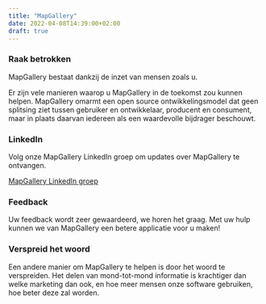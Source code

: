 ```yaml
---
title: "MapGallery"
date: 2022-04-08T14:39:00+02:00
draft: true
---
```


### Raak betrokken
MapGallery bestaat dankzij de inzet van mensen zoals u.

Er zijn vele manieren waarop u MapGallery in de toekomst zou kunnen helpen. MapGallery omarmt een open source ontwikkelingsmodel dat geen splitsing ziet tussen gebruiker en ontwikkelaar, producent en consument, maar in plaats daarvan iedereen als een waardevolle bijdrager beschouwt.

### LinkedIn
Volg onze MapGallery LinkedIn groep om updates over MapGallery te ontvangen.

[MapGallery LinkedIn groep](https://www.linkedin.com/groups/8938188/)

### Feedback
Uw feedback wordt zeer gewaardeerd, we horen het graag. Met uw hulp kunnen we van MapGallery een betere applicatie voor u maken!

### Verspreid het woord
Een andere manier om MapGallery te helpen is door het woord te verspreiden. Het delen van mond-tot-mond informatie is krachtiger dan welke marketing dan ook, en hoe meer mensen onze software gebruiken, hoe beter deze zal worden.